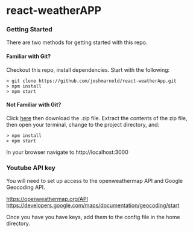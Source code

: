 # react-weatherAPP

### Getting Started

There are two methods for getting started with this repo.

#### Familiar with Git?

Checkout this repo, install dependencies. Start with the following:

```
> git clone https://github.com/joshmarnold/react-weatherApp.git
> npm install
> npm start
```

#### Not Familiar with Git?

Click [here](https://github.com/joshmarnold/react-weatherApp.git/archive/master.zip) then download the .zip file. Extract the contents of the zip file, then open your terminal, change to the project directory, and:

```
> npm install
> npm start
```

In your browser navigate to http://localhost:3000

### Youtube API key

You will need to set up access to the openweathermap API and Google Geocoding API.

https://openweathermap.org/API
https://developers.google.com/maps/documentation/geocoding/start

Once you have you have keys, add them to the config file in the home directory. 

